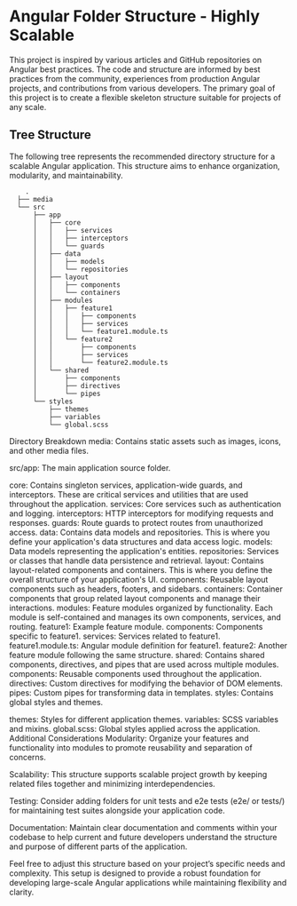 Angular Folder Structure - Highly Scalable
========================================

This project is inspired by various articles and GitHub repositories on Angular best practices. The code and structure are informed by best practices from the community, experiences from production Angular projects, and contributions from various developers. The primary goal of this project is to create a flexible skeleton structure suitable for projects of any scale.



Tree Structure
--------------

The following tree represents the recommended directory structure for a scalable Angular application. This structure aims to enhance organization, modularity, and maintainability.

```
    .
  ├── media
  └── src
      ├── app
      │   ├── core
      │   │   ├── services
      │   │   ├── interceptors
      │   │   └── guards
      │   ├── data
      │   │   ├── models
      │   │   └── repositories
      │   ├── layout
      │   │   ├── components
      │   │   └── containers
      │   ├── modules
      │   │   ├── feature1
      │   │   │   ├── components
      │   │   │   ├── services
      │   │   │   └── feature1.module.ts
      │   │   └── feature2
      │   │       ├── components
      │   │       ├── services
      │   │       └── feature2.module.ts
      │   └── shared
      │       ├── components
      │       ├── directives
      │       └── pipes
      └── styles
          ├── themes
          ├── variables
          └── global.scss

```

Directory Breakdown
media: Contains static assets such as images, icons, and other media files.

src/app: The main application source folder.

core: Contains singleton services, application-wide guards, and interceptors. These are critical services and utilities that are used throughout the application.
services: Core services such as authentication and logging.
interceptors: HTTP interceptors for modifying requests and responses.
guards: Route guards to protect routes from unauthorized access.
data: Contains data models and repositories. This is where you define your application's data structures and data access logic.
models: Data models representing the application's entities.
repositories: Services or classes that handle data persistence and retrieval.
layout: Contains layout-related components and containers. This is where you define the overall structure of your application's UI.
components: Reusable layout components such as headers, footers, and sidebars.
containers: Container components that group related layout components and manage their interactions.
modules: Feature modules organized by functionality. Each module is self-contained and manages its own components, services, and routing.
feature1: Example feature module.
components: Components specific to feature1.
services: Services related to feature1.
feature1.module.ts: Angular module definition for feature1.
feature2: Another feature module following the same structure.
shared: Contains shared components, directives, and pipes that are used across multiple modules.
components: Reusable components used throughout the application.
directives: Custom directives for modifying the behavior of DOM elements.
pipes: Custom pipes for transforming data in templates.
styles: Contains global styles and themes.

themes: Styles for different application themes.
variables: SCSS variables and mixins.
global.scss: Global styles applied across the application.
Additional Considerations
Modularity: Organize your features and functionality into modules to promote reusability and separation of concerns.

Scalability: This structure supports scalable project growth by keeping related files together and minimizing interdependencies.

Testing: Consider adding folders for unit tests and e2e tests (e2e/ or tests/) for maintaining test suites alongside your application code.

Documentation: Maintain clear documentation and comments within your codebase to help current and future developers understand the structure and purpose of different parts of the application.

Feel free to adjust this structure based on your project’s specific needs and complexity. This setup is designed to provide a robust foundation for developing large-scale Angular applications while maintaining flexibility and clarity.
